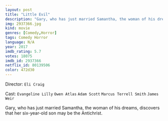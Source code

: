 ```yaml
---
layout: post
title: "Little Evil"
description: "Gary, who has just married Samantha, the woman of his dreams, discovers that her six-year-old son may be the Antichrist..."
img: 2937366.jpg
kind: movie
genres: [Comedy,Horror]
tags: Comedy Horror 
language: N/A
year: 2017
imdb_rating: 5.7
votes: 18075
imdb_id: 2937366
netflix_id: 80139506
color: 472d30
---
```

Director: `Eli Craig`  

Cast: `Evangeline Lilly` `Owen Atlas` `Adam Scott` `Marcus Terrell Smith` `James Weir` 

Gary, who has just married Samantha, the woman of his dreams, discovers that her six-year-old son may be the Antichrist.